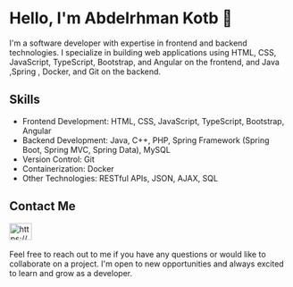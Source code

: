 # Hello, I'm Abdelrhman Kotb 👋

I'm a software developer with expertise in frontend and backend technologies. I specialize in building web applications using HTML, CSS, JavaScript, TypeScript, Bootstrap, and Angular on the frontend, and Java ,Spring , Docker, and Git on the backend.

## Skills

- Frontend Development: HTML, CSS, JavaScript, TypeScript, Bootstrap, Angular
- Backend Development: Java, C++, PHP, Spring Framework (Spring Boot, Spring MVC, Spring Data), MySQL
- Version Control: Git
- Containerization: Docker
- Other Technologies: RESTful APIs, JSON, AJAX, SQL

## Contact Me

<a href="https://www.linkedin.com/in/abdelrhman-kotb" target="blank"><img align="center" src="https://raw.githubusercontent.com/rahuldkjain/github-profile-readme-generator/master/src/images/icons/Social/linked-in-alt.svg" alt="https://www.linkedin.com/in/sally-elbanawany-a02072202/" height="30" width="40" /></a><br/><br/>
Feel free to reach out to me if you have any questions or would like to collaborate on a project. I'm open to new opportunities and always excited to learn and grow as a developer.

